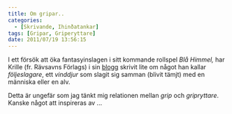 ```yaml
---
title: Om gripar..
categories:
  - [Skrivande, Ihinðatankar]
tags: [Gripar, Griperyttare]
date: 2011/07/19 13:56:15
---
```

I ett försök att öka fantasyinslagen i sitt kommande rollspel *Blå Himmel,* har Krille (fr. Rävsavns Förlags) i sin [blogg](http://rollspelssmedjan.wordpress.com/2011/07/10/mer-fantastik-del-6/) skrivit lite om något han kallar _följeslagare_, ett _vinddjur_ som slagit sig samman (blivit tämjt) med en människa eller en alv.

Detta är ungefär som jag tänkt mig relationen mellan _grip_ och _gripryttare_. Kanske något att inspireras av ...

